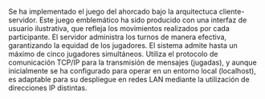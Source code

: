 Se ha implementado el juego del ahorcado bajo la arquitectuca cliente-servidor. Este juego emblemático ha sido producido con una interfaz de usuario ilustrativa, que refleja los movimientos realizados por cada participante. El servidor administra los turnos de manera efectiva, garantizando la equidad de los jugadores. El sistema admite hasta un máximo de cinco jugadores simultáneos. Utiliza el protocolo de comunicación TCP/IP para la transmisión de mensajes (jugadas), y aunque inicialmente se ha configurado para operar en un entorno local (localhost), es adaptable para su despliegue en redes LAN mediante la utilización de direcciones IP distintas.
